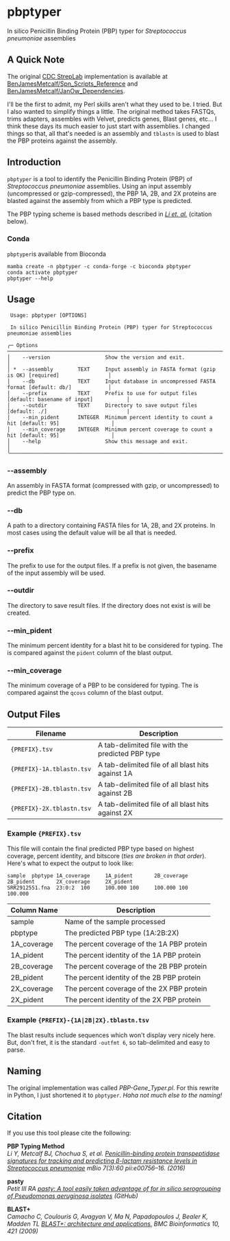 # pbptyper
In silico Penicillin Binding Protein (PBP) typer for _Streptococcus pneumoniae_ assemblies

## A Quick Note

The original [CDC StrepLab](https://www.cdc.gov/streplab/pneumococcus/mic.html) implementation is
available at [BenJamesMetcalf/Spn_Scripts_Reference](https://github.com/BenJamesMetcalf/Spn_Scripts_Reference) and
[BenJamesMetcalf/JanOw_Dependencies](https://github.com/BenJamesMetcalf/JanOw_Dependencies).

I'll be the first to admit, my Perl skills aren't what they used to be. I tried. But I also wanted to
simplify things a little. The original method takes FASTQs, trims adapters, assembles with Velvet, 
predicts genes, Blast genes, etc... I think these days its much easier to just start with assemblies. 
I changed things so that, all that's needed is an assembly and `tblastn` is used to blast the PBP
proteins against the assembly.

## Introduction

`pbptyper` is a tool to identify the Penicillin Binding Protein (PBP) of _Streptococcus pneumoniae_ assemblies. 
Using an input assembly (uncompressed or gzip-compressed), the PBP 1A, 2B, and 2X proteins are blasted against
the assembly from which a PBP type is predicted.

The PBP typing scheme is based methods described in _[Li et. al.](https://journals.asm.org/doi/full/10.1128/mBio.00756-16)_ (citation below).

### Conda

`pbptyper`is available from Bioconda

```{bash}
mamba create -n pbptyper -c conda-forge -c bioconda pbptyper
conda activate pbptyper
pbptyper --help
```

## Usage

```{bash}
 Usage: pbptyper [OPTIONS]

 In silico Penicillin Binding Protein (PBP) typer for Streptococcus pneumoniae assemblies

╭─ Options ───────────────────────────────────────────────────────────────────────────────────────────╮
│    --version                  Show the version and exit.                                            │
│ *  --assembly        TEXT     Input assembly in FASTA format (gzip is OK) [required]                │
│    --db              TEXT     Input database in uncompressed FASTA format [default: db/]            │
│    --prefix          TEXT     Prefix to use for output files [default: basename of input]           │
│    --outdir          TEXT     Directory to save output files [default: ./]                          |
│    --min_pident      INTEGER  Minimum percent identity to count a hit [default: 95]                 │
│    --min_coverage    INTEGER  Minimum percent coverage to count a hit [default: 95]                 │
│    --help                     Show this message and exit.                                           │
╰─────────────────────────────────────────────────────────────────────────────────────────────────────╯
```

### --assembly

An assembly in FASTA format (compressed with gzip, or uncompressed) to predict the PBP type on.

### --db

A path to a directory containing FASTA files for 1A, 2B, and 2X proteins. In most cases using the
default value will be all that is needed.

### --prefix

The prefix to use for the output files. If a prefix is not given, the basename
of the input assembly will be used.

### --outdir

The directory to save result files. If the directory does not exist is will be created.

### --min_pident

The minimum percent identity for a blast hit to be considered for typing. The is compared
against the `pident` column of the blast output.

### --min_coverage

The minimum coverage of a PBP to be considered for typing. The is compared
against the `qcovs` column of the blast output.

## Output Files

| Filename                  | Description                                       |
|---------------------------|---------------------------------------------------|
| `{PREFIX}.tsv`            | A tab-delimited file with the predicted PBP type  |
| `{PREFIX}-1A.tblastn.tsv` | A tab-delimited file of all blast hits against 1A |
| `{PREFIX}-2B.tblastn.tsv` | A tab-delimited file of all blast hits against 2B |
| `{PREFIX}-2X.tblastn.tsv` | A tab-delimited file of all blast hits against 2X |

### Example `{PREFIX}.tsv`

This file will contain the final predicted PBP type based on highest coverage, percent identity, and bitscore
(_ties are broken in that order_). Here's what to expect the output to look like:

```{bash}
sample  pbptype 1A_coverage     1A_pident       2B_coverage     2B_pident       2X_coverage     2X_pident
SRR2912551.fna  23:0:2  100     100.000 100     100.000 100     100.000
```

| Column Name | Description                                |
|-------------|--------------------------------------------|
| sample      | Name of the sample processed               |
| pbptype     | The predicted PBP type (1A:2B:2X)          |
| 1A_coverage | The percent coverage of the 1A PBP protein |
| 1A_pident   | The percent identity of the 1A PBP protein |
| 2B_coverage | The percent coverage of the 2B PBP protein |
| 2B_pident   | The percent identity of the 2B PBP protein |
| 2X_coverage | The percent coverage of the 2X PBP protein |
| 2X_pident   | The percent identity of the 2X PBP protein |

### Example `{PREFIX}-{1A|2B|2X}.tblastn.tsv`

The blast results include sequences which won't display very nicely here. But, don't fret,
it is the standard `-outfmt 6`, so tab-delimited and easy to parse.

## Naming

The original implementation was called _PBP-Gene_Typer.pl_. For this rewrite in Python, I just shortened it to
`pbptyper`. _Haha not much else to the naming!_

## Citation

If you use this tool please cite the following:

**PBP Typing Method**  
_Li Y, Metcalf BJ, Chochua S, et al. [Penicillin-binding protein transpeptidase signatures for tracking and predicting β-lactam resistance levels in Streptococcus pneumoniae](https://journals.asm.org/doi/full/10.1128/mBio.00756-16) mBio 7(3):60 pii:e00756–16. (2016)_  

**pasty**  
_Petit III RA [pasty: A tool easily taken advantage of for in silico serogrouping of Pseudomonas aeruginosa isolates](https://github.com/rpetit3/pasty) (GitHub)_  

**BLAST+**  
_Camacho C, Coulouris G, Avagyan V, Ma N, Papadopoulos J, Bealer K, Madden TL [BLAST+: architecture and applications.](http://dx.doi.org/10.1186/1471-2105-10-421) BMC Bioinformatics 10, 421 (2009)_  
